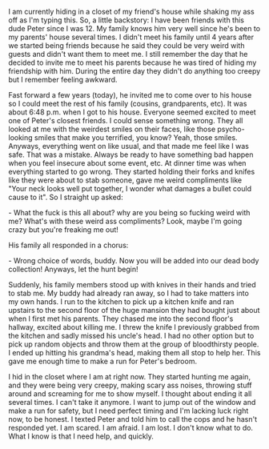 I am currently hiding in a closet of my friend's house while shaking my ass off as I'm typing this. So, a little backstory: I have been friends with this dude Peter since I was 12. My family knows him very well since he's been to my parents' house several times. I didn't meet his family until 4 years after we started being friends because he said they could be very weird with guests and didn't want them to meet me. I still remember the day that he decided to invite me to meet his parents because he was tired of hiding my friendship with him. During the entire day they didn't do anything too creepy but I remember feeling awkward. 

Fast forward a few years (today), he invited me to come over to his house so I could meet the rest of his family (cousins, grandparents, etc). It was about 6:48 p.m. when I got to his house. Everyone seemed excited to meet one of Peter's closest friends. I could sense something wrong. They all looked at me with the weirdest smiles on their faces, like those psycho-looking smiles that make you terrified, you know? Yeah, those smiles. Anyways, everything went on like usual, and that made me feel like I was safe. That was a mistake. Always be ready to have something bad happen when you feel insecure about some event, etc. At dinner time was when everything started to go wrong. They started holding their forks and knifes like they were about to stab someone, gave me weird compliments like "Your neck looks well put together, I wonder what damages a bullet could cause to it". So I straight up asked:

\- What the fuck is this all about? why are you being so fucking weird with me? What's with these weird ass compliments? Look, maybe I'm going crazy but you're freaking me out! 

His family all responded in a chorus:

\- Wrong choice of words, buddy. Now you will be added into our dead body collection! Anyways, let the hunt begin!

Suddenly, his family members stood up with knives in their hands and tried to stab me. My buddy had already ran away, so I had to take matters into my own hands. I run to the kitchen to pick up a kitchen knife and ran upstairs to the second floor of the huge mansion they had bought just about when I first met his parents. They chased me into the second floor's hallway, excited about killing me. I threw the knife I previously grabbed from the kitchen and sadly missed his uncle's head. I had no other option but to pick up random objects and throw them at the group of bloodthirsty people. I ended up hitting his grandma's head, making them all stop to help her. This gave me enough time to make a run for Peter's bedroom.

I hid in the closet where I am at right now. They started hunting me again, and they were being very creepy, making scary ass noises, throwing stuff around and screaming for me to show myself.  I thought about ending it all several times. I can't take it anymore. I want to jump out of the window and make a run for safety, but I need perfect timing and I'm lacking luck right now, to be honest. I texted Peter and told him to call the cops and he hasn't responded yet. I am scared. I am afraid. I am lost. I don't know what to do. What I know is that I need help, and quickly.